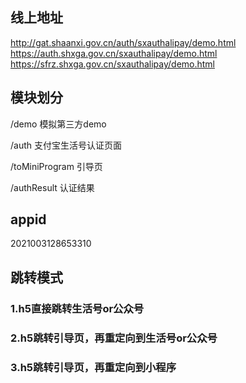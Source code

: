 ## 线上地址
http://gat.shaanxi.gov.cn/auth/sxauthalipay/demo.html
https://auth.shxga.gov.cn/sxauthalipay/demo.html
https://sfrz.shxga.gov.cn/sxauthalipay/demo.html

## 模块划分
/demo 模拟第三方demo

/auth 支付宝生活号认证页面

/toMiniProgram 引导页

/authResult 认证结果

## appid
2021003128653310

## 跳转模式

### 1.h5直接跳转生活号or公众号
### 2.h5跳转引导页，再重定向到生活号or公众号
### 3.h5跳转引导页，再重定向到小程序